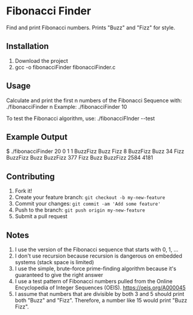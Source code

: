 # Fibonacci Finder
Find and print Fibonacci numbers. Prints "Buzz" and "Fizz" for style.

## Installation

1. Download the project
2. gcc -o fibonacciFinder fibonacciFinder.c

## Usage

Calculate and print the first n numbers of the Fibonacci Sequence with:
./fibonacciFinder n
Example: ./fibonacciFinder 10

To test the Fibonacci algorithm, use:
./fibonacciFInder --test

## Example Output

$ ./fibonacciFinder 20
0
1
1
BuzzFizz
Buzz
Fizz
8
BuzzFizz
Buzz
34
Fizz
BuzzFizz
Buzz
BuzzFizz
377
Fizz
Buzz
BuzzFizz
2584
4181

## Contributing

1. Fork it!
2. Create your feature branch: `git checkout -b my-new-feature`
3. Commit your changes: `git commit -am 'Add some feature'`
4. Push to the branch: `git push origin my-new-feature`
5. Submit a pull request

## Notes

1. I use the version of the Fibonacci sequence that starts with 0, 1, ...
2. I don't use recursion because recursion is dangerous on embedded systems (stack space is limited)
3. I use the simple, brute-force prime-finding algorithm because it's guaranteed to give the right answer
4. I use a test pattern of Fibonacci numbers pulled from the Online Encyclopedia of Integer Sequences (OEIS). https://oeis.org/A000045
5. I assume that numbers that are divisible by both 3 and 5 should print both "Buzz" and "Fizz". Therefore, a number like 15 would print "Buzz Fizz".
